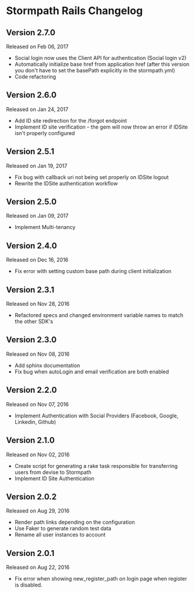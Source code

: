 Stormpath Rails Changelog
============================

Version 2.7.0
-------------
Released on Feb 06, 2017
- Social login now uses the Client API for authentication (Social login v2)
- Automatically initialize base href from application href (after this version you don't have to set the basePath explicitly in the stormpath.yml)
- Code refactoring


Version 2.6.0
-------------
Released on Jan 24, 2017
- Add ID site redirection for the /forgot endpoint
- Implement ID site verification - the gem will now throw an error if IDSite isn't properly configured


Version 2.5.1
-------------
Released on Jan 19, 2017
- Fix bug with callback uri not being set properly on IDSite logout
- Rewrite the IDSite authentication workflow


Version 2.5.0
-------------
Released on Jan 09, 2017
- Implement Multi-tenancy


Version 2.4.0
-------------
Released on Dec 16, 2016
- Fix error with setting custom base path during client initialization


Version 2.3.1
-------------
Released on Nov 28, 2016
- Refactored specs and changed environment variable names to match the other SDK's


Version 2.3.0
-------------
Released on Nov 08, 2016
- Add sphinx documentation
- Fix bug when autoLogin and email verification are both enabled


Version 2.2.0
-------------
Released on Nov 07, 2016
- Implement Authentication with Social Providers (Facebook, Google, Linkedin, Github)


Version 2.1.0
-------------
Released on Nov 02, 2016
- Create script for generating a rake task responsible for transferring users from devise to Stormpath
- Implement ID Site Authentication


Version 2.0.2
-------------
Released on Aug 29, 2016

- Render path links depending on the configuration
- Use Faker to generate random test data
- Rename all user instances to account


Version 2.0.1
-------------
Released on Aug 22, 2016

- Fix error when showing new_register_path on login page when register is disabled.
